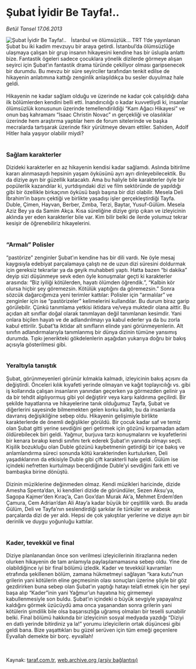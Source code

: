 # Şubat İyidir Be Tayfa!..

*Betül Tansel 17.06.2013*

<div class="yazi"><img align="left" alt="Şubat İyidir Be Tayfa!.." border="0" src="http://www.taraf.com.tr/fotoraflar/makaleler/subat-iyidir-be-tayfa_5138_orijinal.jpg" style="border-right-width:10px; border-color:#FFFFFF"/>İstanbul ve ölümsüzlük... TRT 1’de yayınlanan Şubat bu iki kadim mevzuyu bir araya getirdi. İstanbul’da ölümsüzlüğe ulaşmaya çalışan bir grup insanın hikayesini kendine has bir üslupla anlattı bize. Fantastik ögeleri sadece çocuklara yönelik dizilerde görmeye alışan seyirci için Şubat’ın fantastik drama türünde çekiliyor olması garipsenecek bir durumdu. Bu mevzu bir süre seyirciler tarafından tenkit edilse de hikayenin anlatımına kattığı zenginlik anlaşıldıkça bu sesler duyulmaz hale geldi.<br/><br/>Hikayenin ne kadar sağlam olduğu ve üzerinde ne kadar çok çalışıldığı daha ilk bölümlerden kendini belli etti. İnandırıcılığı o kadar kuvvetliydi ki, insanlar ölümsüzlük konusunun üzerinde temellendirildiği “Kam Ağacı Hikayesi” ve onun baş kahramanı “Isaac Christin Novac” ın gerçekliği ve olasılıklar üzerinde hem araştırma yaptılar hem de forum sitelerinde ve başka mecralarda tartışarak üzerinde fikir yürütmeye devam ettiler. Sahiden, Adolf Hitler hala yaşıyor olabilir miydi?<br/><br/><h3>Sağlam karakterler</h3>Dizideki karakterler en az hikayenin kendisi kadar sağlamdı. Aslında bitirilme kararı alınmasaydı hepsinin yaşam öyküsünü ayrı ayrı dinleyebilecektik. Bu da diziye ayrı bir güzellik katacaktı. Ama bu haliyle bile karakterler öyle bir popülerlik kazandılar ki, yurtdışındaki dizi ve film sektöründe de yapıldığı gibi bir özellikle birkaçının öyküsü başlı başına bir dizi olabilir. Mesela Deli İbrahim’in başını çektiği ve birlikte yasadışı işler gerçekleştirdiği Tayfa. Duble, Çimen, Hayvan, Berber, Zımba, Terzi, Baytar, Yusuf-Gülüm. Mesela Aziz Bey ya da Samim Akça. Kısa süreliğine diziye girip çıkan ve izleyicinin aklında yer eden karakterler bile var. Kim bilir belki de ilerde yolumuz tekrar kesişir de öğrenebiliriz hikayelerini.<br/><br/><h3>“Armalı” Polisler</h3>“pastörize” zenginler Şubat’ın kendine has bir dili vardı. Ne öyle mesaj kaygısıyla edebiyat parçalamaya çalıştı ne de uzun dizi süresini doldurmak için gereksiz tekrarlar ya da geyik muhabbeti yaptı. Hatta bazen “bi dakika” deyip sizi düşünmeye sevk eden öyle konuşmalar geçti ki karakterler arasında: “Biz iyiliği kötülerden, hayatı ölümden öğrendik.”, “Kalbin kör olursa hiçbir şey göremezsin. Kötülük yaptığını da göremezsin.” Sonra sözcük dağarcığımıza yeni terimler kattılar: Polisler için “armalılar” ve zenginler için ise “pastörizeler” kelimelerini kullandılar. Bu durum biraz garip görülebilir. Çünkü tanımlama yetkisi iktidara ve/veya muktedir olana aittir. Bu açıdan alt sınıflar doğal olarak tanımlayan değil tanımlanan kesimdir. Yani onlara biçilen hayatı ve de adlandırılmayı ya kabul ederler ya da bu zorla kabul ettirilir. Şubat’ta iktidar alt sınıfların elinde yani görünmeyenlerin. Alt sınıfın adlandırmalarıyla tanımlanmış bir dünya dizinin tümüne yansımış durumda. Tıpkı jenerikteki gökdelenlerin aşağıdan yukarıya doğru bir bakış açısıyla gösterilmesi gibi.<br/><br/><h3>Yeraltıyla tanıştık</h3>Şubat, görünmeyenleri görünür kılmakla kalmadı, izleyicinin bakış açısını da değiştirdi. Önceleri kılık kıyafeti yerinde olmayan ve kağıt toplayıcılığı vs. gibi iş kollarında çalışan insanların yanından geçerken ya görmezden gelinir ya da bir tehdit algılıyormuş gibi yol değiştirir veya karşı kaldırıma geçilirdi. Bir şekilde hayatlarına ve hikayelerine tanık olduğumuz Tayfa, Şubat ve diğerlerini sayesinde bilmemekten gelen korku kalktı, bu da insanlarda davranış değişikliğine sebep oldu. Hikayenin gelişimiyle birlikte karakterlerde de önemli değişlikler görüldü. Bir çocuk kadar saf ve temiz olan Şubat gitti yerine sevdiğini geri getirmek için gözünü kırpamadan adam öldürebilecek biri geldi. Yağmur, burjuva tarzı konuşmalarını ve kıyafetlerini bir kenara bırakıp kendi sınıfını terk ederek Şubat’ın yanında olmayı seçti. Kişilik bozukluğu olan Duble gözünü kaybetmenin getirdiği bir içe bakış ve anlamlandırma süreci sonunda kötü karakterinden kurtulurken, Deli yaşadıklarının da etkisiyle Duble gibi çift karakterli hale geldi. Gülüm ise içindeki nefretten kurtulmayı becerdiğinde Duble’yi sevdiğini fark etti ve bambaşka birine dönüştü.<br/><br/>Dizinin müziklerine değinmeden olmaz. Kendi müzikleri haricinde, dizide Amesha Spenta’dan, ki kendileri dizide de göründüler, Sezen Aksu’ya, Sagopa Kajmer’den Kıraç’a, Can Gox’dan Murak Ak’a, Mehmet Erdem’den Çamura, Cem Adrian’dan Ali Atay’a kadar büyük bir çeşitlilik vardı. Bu arada Gülüm, Deli ve Tayfa’nın seslendirdiği şarkılar ile türküler ve arabesk parçalarda dizi de yer aldı. Hepsi de çok yakıştılar yerlerine ve diziye ayrı bir derinlik ve duygu yoğunluğu kattılar.<br/><br/><h3>Kader, tevekkül ve final</h3>Diziye planlanandan önce son verilmesi izleyicilerinin itirazlarına neden olurken hikayenin de tam anlamıyla paylaşılamamasına sebep oldu. Yine de olabildiğince iyi bir final bölümü izledik. Kader ve tevekkül kavramları etrafında şekillenen bölüm, zamana hükmetmeyi sağlayan “kara kutu”nun grilerin yani kötülerin eline geçmesinin olası sonuçları üzerine şöyle bir göz gezdirirken buna sebep olan Şubat’ın yaptığı hatayı telafi etmek için her şeyi başa alıp “Kader”inin yani Yağmur’un hayatına hiç girmemeyi kabullenmesiyle son buldu. Şubat’ın içindeki o büyük sevgiyle yapayalnız kaldığını görmek üzücüydü ama onca yaşanandan sonra grilerin yani kötülerin şimdilik bile olsa başarısızlığa uğramış olmaları bir teselli sunabilir belki. Final bölümü hakkında bir izleyicinin sosyal medyada yazdığı “Diziyi en datlı yerinde bitirdiniz ya la!” yorumu izleyicilerin ortak düşüncesi gibi geldi bana. Bize yaşattıkları bu güzel serüven için tüm emeği geçenlere Eyvallah demekte bir borç. eyvallah!<br/><br/><br/>
</div>

Kaynak: [taraf.com.tr](m), [web.archive.org (arşiv bağlantısı)](http://web.archive.org/web/20130621025759/http://taraf.com.tr:80/betul-tansel/makale-subat-iyidir-be-tayfa.htm)
